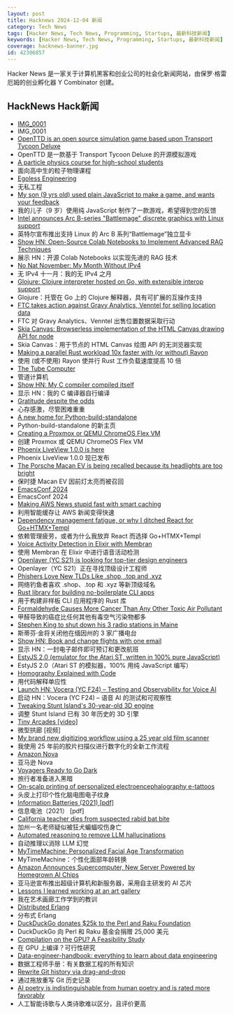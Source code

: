 ```yaml
---
layout: post
title: Hacknews 2024-12-04 新闻
category: Tech News
tags: [Hacker News, Tech News, Programming, Startups, 最新科技新闻]
keywords: [Hacker News, Tech News, Programming, Startups, 最新科技新闻]
coverage: hacknews-banner.jpg
id: 42306857
---
```


Hacker News 是一家关于计算机黑客和创业公司的社会化新闻网站，由保罗·格雷厄姆的创业孵化器 Y Combinator 创建。

## HackNews Hack新闻

- [IMG_0001](https://walzr.com/IMG_0001/)
- IMG_0001
- [OpenTTD is an open source simulation game based upon Transport Tycoon Deluxe](https://www.openttd.org/)
- OpenTTD 是一款基于 Transport Tycoon Deluxe 的开源模拟游戏
- [A particle physics course for high-school students](https://ppc.web.cern.ch/)
- 面向高中生的粒子物理课程
- [Egoless Engineering](https://egoless.engineering)
- 无私工程
- [My son (9 yrs old) used plain JavaScript to make a game, and wants your feedback](https://www.armaansahni.com/game/)
- 我的儿子（9 岁）使用纯 JavaScript 制作了一款游戏，希望得到您的反馈
- [Intel announces Arc B-series "Battlemage" discrete graphics with Linux support](https://www.phoronix.com/review/intel-arc-b580-battlemage#google_vignette)
- 英特尔宣布推出支持 Linux 的 Arc B 系列“Battlemage”独立显卡
- [Show HN: Open-Source Colab Notebooks to Implement Advanced RAG Techniques](https://github.com/athina-ai/rag-cookbooks)
- 展示 HN：开源 Colab Notebooks 以实现先进的 RAG 技术
- [No Nat November: My Month Without IPv4](https://blog.infected.systems/posts/2024-12-01-no-nat-november/)
- 无 IPv4 十一月：我的无 IPv4 之月
- [Glojure: Clojure interpreter hosted on Go, with extensible interop support](https://github.com/glojurelang/glojure)
- Glojure：托管在 Go 上的 Clojure 解释器，具有可扩展的互操作支持
- [FTC takes action against Gravy Analytics, Venntel for selling location data](https://www.ftc.gov/news-events/news/press-releases/2024/12/ftc-takes-action-against-gravy-analytics-venntel-unlawfully-selling-location-data-tracking-consumers)
- FTC 对 Gravy Analytics、Venntel 出售位置数据采取行动
- [Skia Canvas: Browserless implementation of the HTML Canvas drawing API for node](https://skia-canvas.org/)
- Skia Canvas：用于节点的 HTML Canvas 绘图 API 的无浏览器实现
- [Making a parallel Rust workload 10x faster with (or without) Rayon](https://gendignoux.com/blog/2024/11/18/rust-rayon-optimized.html)
- 使用 (或不使用) Rayon 使并行 Rust 工作负载速度提高 10 倍
- [The Tube Computer](https://www.thetubecomputer.com/)
- 管道计算机
- [Show HN: My C compiler compiled itself](https://github.com/keyvank/30cc)
- 显示 HN：我的 C 编译器自行编译
- [Gratitude despite the odds](https://mariakonnikova.substack.com/p/gratitude-despite-the-odds)
- 心存感激，尽管困难重重
- [A new home for Python-build-standalone](https://astral.sh/blog/python-build-standalone)
- Python-build-standalone 的新主页
- [Creating a Proxmox or QEMU ChromeOS Flex VM](https://kevindavid.org/code/2024/03/20/chrome-os-flex-proxmox.html)
- 创建 Proxmox 或 QEMU ChromeOS Flex VM
- [Phoenix LiveView 1.0.0 is here](https://www.phoenixframework.org/blog/phoenix-liveview-1.0-released?release=1.0)
- Phoenix LiveView 1.0.0 现已发布
- [The Porsche Macan EV is being recalled because its headlights are too bright](https://insideevs.com/news/742893/porsche-macan-electric-ev-recall-headlights/)
- 保时捷 Macan EV 因前灯太亮而被召回
- [EmacsConf 2024](https://emacsconf.org/2024/)
- EmacsConf 2024
- [Making AWS News stupid fast with smart caching](https://lucvandonkersgoed.com/2024/11/16/making-aws-news-stupid-fast-with-smart-caching/)
- 利用智能缓存让 AWS 新闻变得快速
- [Dependency management fatigue, or why I ditched React for Go+HTMX+Templ](https://blog.erodriguez.de/dependency-management-fatigue-or-why-i-forever-ditched-react-for-go-htmx-templ/)
- 依赖管理疲劳，或者为什么我放弃 React 而选择 Go+HTMX+Templ
- [Voice Activity Detection in Elixir with Membran](https://underjord.io/voice-activity-detection-elixir-membrane.html)
- 使用 Membran 在 Elixir 中进行语音活动检测
- [Openlayer (YC S21) is looking for top-tier design engineers](https://www.ycombinator.com/companies/openlayer/jobs/ZEEO8UB-design-engineer)
- Openlayer（YC S21）正在寻找顶级设计工程师
- [Phishers Love New TLDs Like .shop, .top and .xyz](https://krebsonsecurity.com/2024/12/why-phishers-love-new-tlds-like-shop-top-and-xyz/)
- 网络钓鱼者喜欢 .shop、.top 和 .xyz 等新顶级域名
- [Rust library for building no-boilerplate CLI apps](https://github.com/JeffrayZhang/terse-cli)
- 用于构建非样板 CLI 应用程序的 Rust 库
- [Formaldehyde Causes More Cancer Than Any Other Toxic Air Pollutant](https://www.propublica.org/article/formaldehyde-epa-trump-public-health-danger)
- 甲醛导致的癌症比任何其他有毒空气污染物都多
- [Stephen King to shut down his 3 radio stations in Maine](https://www.nytimes.com/2024/12/03/arts/stephen-king-maine-radio-stations.html)
- 斯蒂芬·金将关闭他在缅因州的 3 家广播电台
- [Show HN: Book and change flights with one email](https://www.bonbook.co/showhn)
- 显示 HN：一封电子邮件即可预订和更改航班
- [EstyJS 2.0 (emulator for the Atari ST, written in 100% pure JavaScript)](https://kaiec.github.io/EstyJS/)
- EstyJS 2.0（Atari ST 的模拟器，100% 用纯 JavaScript 编写）
- [Homography Explained with Code](https://docs.opencv.org/4.x/d9/dab/tutorial_homography.html)
- 用代码解释单应性
- [Launch HN: Vocera (YC F24) – Testing and Observability for Voice AI]()
- 启动 HN：Vocera (YC F24) – 语音 AI 的测试和可观察性
- [Tweaking Stunt Island's 30-year-old 3D engine](https://annali.netlify.app/2024/11/20/tweaking-stunt-island)
- 调整 Stunt Island 已有 30 年历史的 3D 引擎
- [Tiny Arcades [video]](https://www.youtube.com/watch?v=bVdF9ByDb6g)
- 微型拱廊 [视频]
- [My brand new digitizing workflow using a 25 year old film scanner](https://blog.vladovince.com/my-brand-new-digitizing-workflow-using-a-25-year-old-film-scanner/)
- 我使用 25 年前的胶片扫描仪进行数字化的全新工作流程
- [Amazon Nova](https://aws.amazon.com/blogs/aws/introducing-amazon-nova-frontier-intelligence-and-industry-leading-price-performance/)
- 亚马逊 Nova
- [Voyagers Ready to Go Dark](https://nautil.us/voyagers-ready-to-go-dark-1166780/)
- 旅行者准备进入黑暗
- [On-scalp printing of personalized electroencephalography e-tattoos](https://www.cell.com/cell-biomaterials/fulltext/S3050-5623(24)00004-7)
- 头皮上打印个性化脑电图电子纹身
- [Information Batteries (2021) [pdf]](https://raghavan.usc.edu/papers/infobatteries-eir21.pdf)
- 信息电池（2021） [pdf]
- [California teacher dies from suspected rabid bat bite](https://ktla.com/news/california/california-teacher-dies-from-suspect-rabid-bat-bite/)
- 加州一名老师疑似被狂犬蝙蝠咬伤身亡
- [Automated reasoning to remove LLM hallucinations](https://aws.amazon.com/blogs/aws/prevent-factual-errors-from-llm-hallucinations-with-mathematically-sound-automated-reasoning-checks-preview/)
- 自动推理以消除 LLM 幻觉
- [MyTimeMachine: Personalized Facial Age Transformation](https://mytimemachine.github.io)
- MyTimeMachine：个性化面部年龄转换
- [Amazon Announces Supercomputer, New Server Powered by Homegrown AI Chips](https://www.wsj.com/articles/amazon-announces-supercomputer-new-server-powered-by-homegrown-ai-chips-18c196fc)
- 亚马逊宣布推出超级计算机和新服务器，采用自主研发的 AI 芯片
- [Lessons I learned working at an art gallery](https://www.henrikkarlsson.xyz/p/art-gallery)
- 我在艺术画廊工作学到的教训
- [Distributed Erlang](https://vereis.com/posts/disterl_inbox)
- 分布式 Erlang
- [DuckDuckGo donates $25k to the Perl and Raku Foundation](https://www.perl.com/article/duckduckgo-donates-25-000-to-the-perl-and-raku-foundation/)
- DuckDuckGo 向 Perl 和 Raku 基金会捐赠 25,000 美元
- [Compilation on the GPU? A Feasibility Study](https://dl.acm.org/doi/pdf/10.1145/3528416.3530249)
- 在 GPU 上编译？可行性研究
- [Data-engineer-handbook: everything to learn about data engineering](https://www.kifinity.com/github/dataexpert-io/data-engineer-handbook)
- 数据工程师手册：有关数据工程的所有知识
- [Rewrite Git history via drag-and-drop](https://retcon.app)
- 通过拖放重写 Git 历史记录
- [AI poetry is indistinguishable from human poetry and is rated more favorably](https://www.nature.com/articles/s41598-024-76900-1)
- 人工智能诗歌与人类诗歌难以区分，且评价更高

